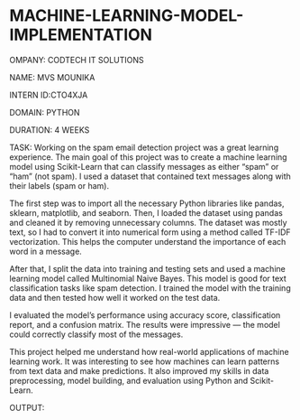 # MACHINE-LEARNING-MODEL-IMPLEMENTATION

OMPANY: CODTECH IT SOLUTIONS

NAME: MVS MOUNIKA

INTERN ID:CTO4XJA

DOMAIN: PYTHON

DURATION: 4 WEEKS

TASK:  Working on the spam email detection project was a great learning experience. The main goal of this project was to create a machine learning model using Scikit-Learn that can classify messages as either “spam” or “ham” (not spam). I used a dataset that contained text messages along with their labels (spam or ham).

The first step was to import all the necessary Python libraries like pandas, sklearn, matplotlib, and seaborn. Then, I loaded the dataset using pandas and cleaned it by removing unnecessary columns. The dataset was mostly text, so I had to convert it into numerical form using a method called TF-IDF vectorization. This helps the computer understand the importance of each word in a message.

After that, I split the data into training and testing sets and used a machine learning model called Multinomial Naive Bayes. This model is good for text classification tasks like spam detection. I trained the model with the training data and then tested how well it worked on the test data.

I evaluated the model’s performance using accuracy score, classification report, and a confusion matrix. The results were impressive — the model could correctly classify most of the messages.

This project helped me understand how real-world applications of machine learning work. It was interesting to see how machines can learn patterns from text data and make predictions. It also improved my skills in data preprocessing, model building, and evaluation using Python and Scikit-Learn.

OUTPUT:

